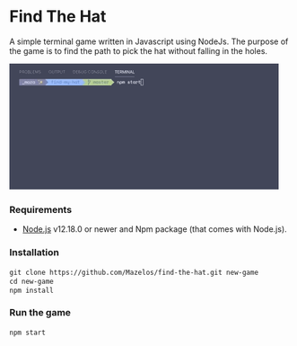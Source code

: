#  Find The Hat
  
A simple terminal game written in Javascript using NodeJs. 
The purpose of the game is to find the path to pick the hat without falling in the holes. 
  
<div style="margin: auto; width=fit-content">
  <img src='files/game.gif'/>
</div>
  
  
###   Requirements
  
  
- [Node.js](https://nodejs.org/ ) v12.18.0 or newer and Npm package (that comes with Node.js).
  
  
  
###  Installation 
  
  
```shell
git clone https://github.com/Mazelos/find-the-hat.git new-game
cd new-game
npm install
```
  
  
###  Run the game 
  
  
```shell
npm start
```
  